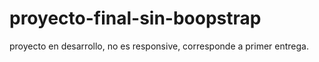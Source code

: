 # proyecto-final-sin-boopstrap
proyecto en desarrollo, no es responsive, corresponde a primer entrega.
